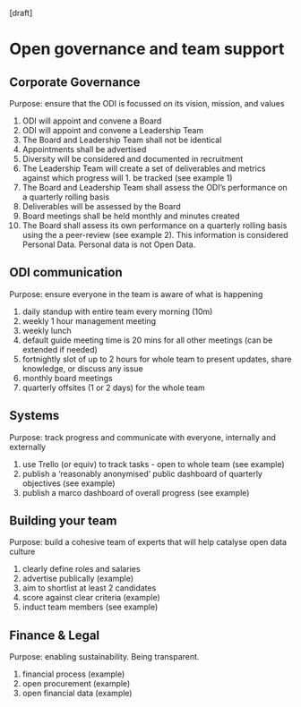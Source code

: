 [draft]

# Open governance and team support

## Corporate Governance 

Purpose: ensure that the ODI is focussed on its vision, mission, and values

1. ODI will appoint and convene a Board
1. ODI will appoint and convene a Leadership Team
1. The Board and Leadership Team shall not be identical
1. Appointments shall be advertised
1. Diversity will be considered and documented in recruitment
1. The Leadership Team will create a set of deliverables and metrics against which progress will 1. be tracked (see example 1)
1. The Board and Leadership Team shall assess the ODI’s performance on a quarterly rolling basis
1. Deliverables will be assessed by the Board
1. Board meetings shall be held monthly and minutes created
1. The Board shall assess its own performance on a quarterly rolling basis using the a peer-review (see example 2). This information is considered Personal Data. Personal data is not Open Data.

## ODI communication

Purpose: ensure everyone in the team is aware of what is happening

1. daily standup with entire team every morning (10m)  
1. weekly 1 hour management meeting
1. weekly lunch
1. default guide meeting time is 20 mins for all other meetings (can be extended if needed)
1. fortnightly slot of up to 2 hours for whole team to present updates, share knowledge, or discuss any issue
1. monthly board meetings
1. quarterly offsites (1 or 2 days) for the whole team 
  
## Systems

Purpose: track progress and communicate with everyone, internally and externally

1. use Trello (or equiv) to track tasks - open to whole team (see example)
1. publish a ‘reasonably anonymised’ public dashboard of quarterly objectives (see example)
1. publish a marco dashboard of overall progress (see example)


## Building your team

Purpose: build a cohesive team of experts that will help catalyse open data culture

1. clearly define roles and salaries
1. advertise publically (example)
1. aim to shortlist at least 2 candidates
1. score against clear criteria (example)
1. induct team members (see example)

## Finance & Legal

Purpose: enabling sustainability. Being transparent.

1. financial process (example)
1. open procurement (example)
1. open financial data (example)
